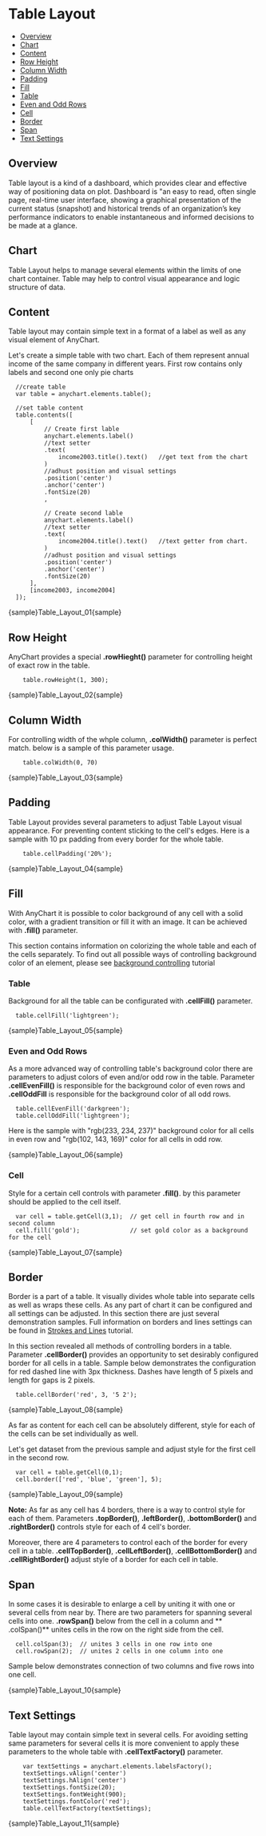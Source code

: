 # Table Layout

 * [Overview](#overview)
 * [Chart](#chart)
 * [Content](#content)
 * [Row Height](#row_hight)
 * [Column Width](#column_width)
 * [Padding](#padding)
 * [Fill](#fill)
  * [Table](#table)
  * [Even and Odd Rows](#even_and_odd_rows)
  * [Cell](#cell)
 * [Border](#border)
 * [Span](#span)
 * [Text Settings](#text_settings)
 
## Overview

Table layout is a kind of a dashboard, which provides clear and effective way of positioning data on plot. Dashboard is "an easy to read, often single page, real-time user interface, showing a graphical presentation of the current status (snapshot) and historical trends of an organization’s key performance indicators to enable instantaneous and informed decisions to be made at a glance.

## Chart

Table Layout helps to manage several elements within the limits of one chart container. Table may help to control 
visual appearance and logic structure of data.
  
## Content

Table layout may contain simple text in a format of a label as well as any visual element of AnyChart. 
  
  
Let's create a simple table with two chart. Each of them represent annual income of the same company in different years.
First row contains only labels and second one only pie charts

```
  //create table
  var table = anychart.elements.table();
  
  //set table content
  table.contents([
      [
          // Create first lable
          anychart.elements.label()
          //text setter
          .text(          
              income2003.title().text()   //get text from the chart
          )
          //adhust position and visual settings
          .position('center')
          .anchor('center')
          .fontSize(20)
          , 
          
          // Create second lable
          anychart.elements.label()
          //text setter
          .text(
              income2004.title().text()   //text getter from chart.
          )
          //adhust position and visual settings
          .position('center')
          .anchor('center')
          .fontSize(20)
      ],
      [income2003, income2004]
  ]);
```

{sample}Table\_Layout\_01{sample}

## Row Height

AnyChart provides a special **.rowHieght()** parameter for controlling height of exact row in the table.

```
    table.rowHeight(1, 300);
```

{sample}Table\_Layout\_02{sample}

## Column Width

For controlling width of the whple column, **.colWidth()** parameter is perfect match. below is a sample of 
this parameter usage.

```
    table.colWidth(0, 70)
```

{sample}Table\_Layout\_03{sample}

## Padding

Table Layout provides several parameters to adjust Table Layout visual appearance. For preventing content sticking to 
the cell's edges. Here is a sample with 10 px padding from every border for the whole table.

```
    table.cellPadding('20%');
```

{sample}Table\_Layout\_04{sample}

## Fill

With AnyChart it is possible to color background of any cell with a solid color, with a gradient transition or fill 
it with an image. It can be achieved with **.fill()** parameter.
  
  
This section contains information on colorizing the whole table and each of the cells separately. To find out all 
possible ways of controlling background color of an element, please see [background controlling](#../General_Appearance_Settings/Background)
 tutorial

### Table

Background for all the table can be configurated with **.cellFill()** parameter.

```
  table.cellFill('lightgreen');
```

{sample}Table\_Layout\_05{sample}

### Even and Odd Rows

As a more advanced way of controlling table's background color there are parameters to adjust colors of even and/or 
odd row in the table. Parameter **.cellEvenFill()** is responsible for the background color of even rows and **.cellOddFill**
is responsible for the background color of all odd rows.

```
  table.cellEvenFill('darkgreen');
  table.cellOddFill('lightgreen');
```

Here is the sample with "rgb(233, 234, 237)" background color for all cells in even row and "rgb(102, 143, 169)" color for all cells in odd row.

{sample}Table\_Layout\_06{sample}

### Cell

Style for a certain cell controls with parameter **.fill()**. by this parameter should be applied to the cell itself.

```
  var cell = table.getCell(3,1);  // get cell in fourth row and in second column
  cell.fill('gold');              // set gold color as a background for the cell

```

{sample}Table\_Layout\_07{sample}

## Border

Border is a part of a table. It visually divides whole table into separate cells as well as wraps these cells. As any
 part of chart it can be configured and all settings can be adjusted. In this section there are just several
 demonstration samples. Full information on borders and lines settings can be found in [Strokes and Lines](../General_Appearance_Settings/Strokes_and_Lines) tutorial.
  
  
In this section revealed all methods of controlling borders in a table. 
Parameter **.cellBorder()** provides an opportunity to set desirably configured border for all cells in a table.
Sample below demonstrates the configuration for red dashed line with 3px thickness. Dashes have length of 5 pixels and length for gaps is 2 pixels.

```
  table.cellBorder('red', 3, '5 2');
```

{sample}Table\_Layout\_08{sample}

As far as content for each cell can be absolutely different, style for each of the cells can be set individually as well. 
  
  
Let's get dataset from the previous sample and adjust style for the first cell in the second row.

```
  var cell = table.getCell(0,1);
  cell.border(['red', 'blue', 'green'], 5);
```

{sample}Table\_Layout\_09{sample}

**Note:** As far as any cell has 4 borders, there is a way to control style for each of them. Parameters **.topBorder()**, **.leftBorder()**, **.bottomBorder()** and **.rightBorder()** controls style for each of 4 cell's border. 
  
  
Moreover, there are 4 parameters to control each of the border for every cell in a table. **.cellTopBorder()**, **.cellLeftBorder()**, **.cellBottomBorder()** and **.cellRightBorder()** adjust style of a border for each cell in table.

## Span

In some cases it is desirable to enlarge a cell by uniting it with one or several cells from near by. 
There are two parameters for spanning several cells into one. **.rowSpan()** below from the cell in a column and **
.colSpan()** unites cells in the row on the right side from the cell.

```
  cell.colSpan(3);  // unites 3 cells in one row into one
  cell.rowSpan(2);  // unites 2 cells in one column into one
```

Sample below demonstrates connection of two columns and five rows into one cell.

{sample}Table\_Layout\_10{sample}

## Text Settings

Table layout may contain simple text in several cells. For avoiding setting same parameters for several cells it is 
more convenient to apply these parameters to the whole table with **.cellTextFactory()** parameter. 

```
    var textSettings = anychart.elements.labelsFactory();
    textSettings.vAlign('center')
    textSettings.hAlign('center')
    textSettings.fontSize(20);
    textSettings.fontWeight(900);
    textSettings.fontColor('red');
    table.cellTextFactory(textSettings);
```

{sample}Table\_Layout\_11{sample}
